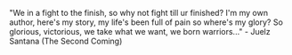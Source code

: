 "We in a fight to the finish, so why not fight till ur finished?
 I'm my own author, here's my story, my life's been full of pain so where's my glory?
 So glorious, victorious, we take what we want, we born warriors..."
	 - Juelz Santana (The Second Coming) 